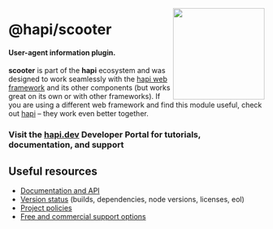 <a href="https://hapi.dev"><img src="https://raw.githubusercontent.com/hapijs/assets/master/images/family.png" width="180px" align="right" /></a>

# @hapi/scooter

#### User-agent information plugin.

**scooter** is part of the **hapi** ecosystem and was designed to work seamlessly with the [hapi web framework](https://hapi.dev) and its other components (but works great on its own or with other frameworks). If you are using a different web framework and find this module useful, check out [hapi](https://hapi.dev) – they work even better together.

### Visit the [hapi.dev](https://hapi.dev) Developer Portal for tutorials, documentation, and support

## Useful resources

- [Documentation and API](https://hapi.dev/family/scooter/)
- [Version status](https://hapi.dev/resources/status/#scooter) (builds, dependencies, node versions, licenses, eol)
- [Project policies](https://hapi.dev/policies/)
- [Free and commercial support options](https://hapi.dev/support/)
